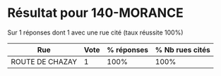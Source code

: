 # Résultat pour 140-MORANCE

Sur 1 réponses dont 1 avec une rue cité (taux réussite 100%)

| Rue | Vote | % réponses | % Nb rues cités|
|-----|------|------------|----------------|
| ROUTE DE CHAZAY | 1 | 100% | 100%|
